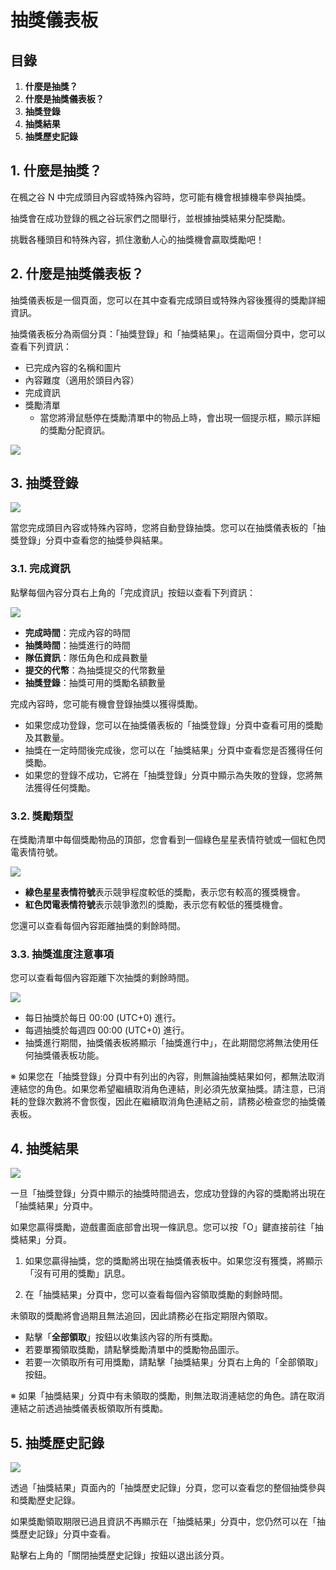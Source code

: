 # 抽獎儀表板
## 目錄
1.  **什麼是抽獎？**
2.  **什麼是抽獎儀表板？**
3.  **抽獎登錄**
4.  **抽獎結果**
5.  **抽獎歷史記錄**
## 1. 什麼是抽獎？

在楓之谷 N 中完成頭目內容或特殊內容時，您可能有機會根據機率參與抽獎。

抽獎會在成功登錄的楓之谷玩家們之間舉行，並根據抽獎結果分配獎勵。

挑戰各種頭目和特殊內容，抓住激動人心的抽獎機會贏取獎勵吧！

## 2. 什麼是抽獎儀表板？

抽獎儀表板是一個頁面，您可以在其中查看完成頭目或特殊內容後獲得的獎勵詳細資訊。

抽獎儀表板分為兩個分頁：「抽獎登錄」和「抽獎結果」。在這兩個分頁中，您可以查看下列資訊：

*   已完成內容的名稱和圖片
*   內容難度（適用於頭目內容）
*   完成資訊
*   獎勵清單
    *   當您將滑鼠懸停在獎勵清單中的物品上時，會出現一個提示框，顯示詳細的獎勵分配資訊。

![](https://aliceric27s-organization.gitbook.io/images/msn-101/learn-more/image_1747236423334_807.png)

## 3. 抽獎登錄

![](https://aliceric27s-organization.gitbook.io/images/msn-101/learn-more/image_1747236423334_535.png)

當您完成頭目內容或特殊內容時，您將自動登錄抽獎。您可以在抽獎儀表板的「抽獎登錄」分頁中查看您的抽獎參與結果。

### 3.1. 完成資訊

點擊每個內容分頁右上角的「完成資訊」按鈕以查看下列資訊：

![](https://aliceric27s-organization.gitbook.io/images/msn-101/learn-more/image_1747236423334_60.png)

*   **完成時間**：完成內容的時間
*   **抽獎時間**：抽獎進行的時間
*   **隊伍資訊**：隊伍角色和成員數量
*   **提交的代幣**：為抽獎提交的代幣數量
*   **抽獎登錄**：抽獎可用的獎勵名額數量

完成內容時，您可能有機會登錄抽獎以獲得獎勵。

*   如果您成功登錄，您可以在抽獎儀表板的「抽獎登錄」分頁中查看可用的獎勵及其數量。
*   抽獎在一定時間後完成後，您可以在「抽獎結果」分頁中查看您是否獲得任何獎勵。
*   如果您的登錄不成功，它將在「抽獎登錄」分頁中顯示為失敗的登錄，您將無法獲得任何獎勵。
### 3.2. 獎勵類型

在獎勵清單中每個獎勵物品的頂部，您會看到一個綠色星星表情符號或一個紅色閃電表情符號。

![](https://aliceric27s-organization.gitbook.io/images/msn-101/learn-more/image_1747236423334_518.png)

*   **綠色星星表情符號**表示競爭程度較低的獎勵，表示您有較高的獲獎機會。
*   **紅色閃電表情符號**表示競爭激烈的獎勵，表示您有較低的獲獎機會。

您還可以查看每個內容距離抽獎的剩餘時間。

### 3.3. 抽獎進度注意事項

您可以查看每個內容距離下次抽獎的剩餘時間。

![](https://aliceric27s-organization.gitbook.io/images/msn-101/learn-more/image_1747236423334_976.png)

*   每日抽獎於每日 00:00 (UTC+0) 進行。
*   每週抽獎於每週四 00:00 (UTC+0) 進行。
*   抽獎進行期間，抽獎儀表板將顯示「抽獎進行中」，在此期間您將無法使用任何抽獎儀表板功能。

※ 如果您在「抽獎登錄」分頁中有列出的內容，則無論抽獎結果如何，都無法取消連結您的角色。如果您希望繼續取消角色連結，則必須先放棄抽獎。請注意，已消耗的登錄次數將不會恢復，因此在繼續取消角色連結之前，請務必檢查您的抽獎儀表板。

## 4. 抽獎結果

![](https://aliceric27s-organization.gitbook.io/images/msn-101/learn-more/image_1747236423334_86.png)

一旦「抽獎登錄」分頁中顯示的抽獎時間過去，您成功登錄的內容的獎勵將出現在「抽獎結果」分頁中。

如果您贏得獎勵，遊戲畫面底部會出現一條訊息。您可以按「O」鍵直接前往「抽獎結果」分頁。

1) 如果您贏得抽獎，您的獎勵將出現在抽獎儀表板中。如果您沒有獲獎，將顯示「沒有可用的獎勵」訊息。

2) 在「抽獎結果」分頁中，您可以查看每個內容領取獎勵的剩餘時間。

未領取的獎勵將會過期且無法追回，因此請務必在指定期限內領取。

*   點擊「**全部領取**」按鈕以收集該內容的所有獎勵。
*   若要單獨領取獎勵，請點擊獎勵清單中的獎勵物品圖示。
*   若要一次領取所有可用獎勵，請點擊「抽獎結果」分頁右上角的「全部領取」按鈕。

※ 如果「抽獎結果」分頁中有未領取的獎勵，則無法取消連結您的角色。請在取消連結之前透過抽獎儀表板領取所有獎勵。

## 5. 抽獎歷史記錄

![](https://aliceric27s-organization.gitbook.io/images/msn-101/learn-more/image_1747236423334_743.png)

透過「抽獎結果」頁面內的「抽獎歷史記錄」分頁，您可以查看您的整個抽獎參與和獎勵歷史記錄。

如果獎勵領取期限已過且資訊不再顯示在「抽獎結果」分頁中，您仍然可以在「抽獎歷史記錄」分頁中查看。

點擊右上角的「關閉抽獎歷史記錄」按鈕以退出該分頁。